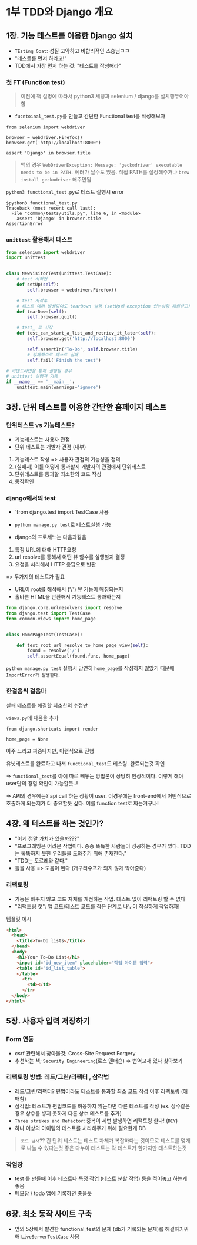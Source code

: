 # 1부 TDD와 Django 개요 

## 1장. 기능 테스트를 이용한 Django 설치

- `TEsting Goat`: 성질 고약하고 비합리적인 스승님ㅋㅋ
- "테스트를 먼저 하라고!"
- TDD에서 가장 먼저 하는 것: "테스트를 작성해라"


### 첫 FT (Function test)

> 이전에 책 설명에 따라서 python3 세팅과 selenium / django를 설치행두어야함

- `fucntoinal_test.py`를 만들고 간단한 Functional test를 작성해보자

```
from selenium import webdriver

browser = webdriver.Firefox()
browser.get('http://localhost:8000')

assert 'Django' in browser.title
```

> 맥의 경우 `WebDriverException: Message: 'geckodriver' executable needs to be in PATH.` 에러가 날수도 있음.
> 직접 PATH를 설정해주거나 `brew install geckodriver` 해주면됨


`python3 functional_test.py`로 테스트 실행시 error

```
$python3 functional_test.py
Traceback (most recent call last):
  File "common/tests/utils.py", line 6, in <module>
    assert 'Django' in browser.title
AssertionError
```

### `unittest` 활용해서 테스트

```python
from selenium import webdriver
import unittest


class NewVisitorTest(unittest.TestCase):
    # test 시작전
    def setUp(self):
        self.browser = webdriver.Firefox()

    # test 시작후
    # 테스트 에러 발생되어도 tearDown 실행 (setUp에 exception 있는상황 제외하고)
    def tearDown(self):
        self.browser.quit()

    # test_ 로 시작
    def test_can_start_a_list_and_retriev_it_later(self):
        self.browser.get('http://localhost:8000')

        self.assertIn('To-Do', self.browser.title)
        # 강제적으로 테스트 실패
        self.fail('Finish the test')

# 커멘드라인을 통해 실행될 경우
# unittest 실행자 가동
if __name__ == '__main__':
    unittest.main(warnings='ignore')
```

## 3장. 단위 테스트를 이용한 간단한 홈페이지 테스트

### 단위테스트 vs 기능테스트?

- 기능테스트는 사용자 관점
- 단위 테스트는 개발자 관점 (내부)

1. 기능테스트 작성 => 사용자 관점의 기능성을 정의
2. (실패시) 이를 어떻게 통과할지 개발자의 관점에서 단위테스트
3. 단위테스트를 통과할 최소한의 코드 작성
4. 동작확인


### django에서의 test

- `from django.test import TestCase 사용
- `python manage.py test`로 테스트실행 가능

- django의 프로세느는 다음과같음

1. 특정 URL에 대해 HTTP요청
2. url resolve를 통해서 어떤 뷰 함수를 실행할지 결정
3. 요청을 처리해서 HTTP 응답으로 반환

=> 두가지의 테스트가 필요

- URL이 root를 해석해서 ('/') 뷰 기능이 매칭되는지
- 홀바른 HTML을 반환해서 기능테스트 통과하는지


```python
from django.core.urlresolvers import resolve
from django.test import TestCase
from common.views import home_page


class HomePageTest(TestCase):

    def test_root_url_resolve_to_home_page_view(self):
        found = resolve('/')
        self.assertEqual(found.func, home_page)
```

`python manage.py test` 실행시 당연히 `home_page`를 작성하지 않았기 때문에 `ImportError가 발생한다.`


### 한걸음씩 걸음마

실패 테스트를 해결할 최소한의 수정만

`views.py`에 다음을 추가

```
from django.shortcuts import render

home_page = None
```

아주 느리고 짜증나지만, 이런식으로 진행


유닛테스트를 완료하고 나서 `functional_test`도 테스팅. 완료되는것 확인


=> `functional_test`를 아예 따로 빼놓는 방법론이 상당히 인상적이다. 이렇게 해야 user단의 경험 확인이 가능할듯..!

=> API의 경우에는? api call 하는 상황이 user. 이경우에는 front-end에서 어떤식으로 호출하게 되는지가 더 중요할듯 싶다. 이를 function test로 짜는거구나!


## 4장. 왜 테스트를 하는 것인가?

- "이게 정말 가치가 있을까???"
- "프로그래밍은 어려운 작업이다. 종종 똑똑한 사람들이 성공하는 경우가 있다. TDD는 똑똑하지 못한 우리들을 도와주기 위해 존재한다."
- "TDD는 도르레와 같다."
- 틀을 사용 => 도움이 된다 (개구리수프가 되지 않게 막아준다)

### 리팩토링
- 기능은 바꾸지 않고 코드 자체를 개선하는 작업. 테스트 없이 리팩토링 할 수 없다
- "리팩토링 캣": 앱 코드/테스트 코드를 작은 단계로 나누어 착실하게 작업하자!




템플릿 예시

```html
<html>
  <head>
    <title>To-Do lists</title>
  </head>
  <body>
    <h1>Your To-Do List</h1>
    <input id="id_new_item" placeholder="작업 아이템 입력">
    <table id="id_list_table">
    </table>
      <tr>
        <td></td>
      </tr>
  </body>
</html>
```

## 5장. 사용자 입력 저장하기

### Form 연동
- csrf 관련해서 찾아볼것; Cross-Site Request Forgery
- 추천하는 책; `Security Engineering`(로스 앤더슨) => 번역교재 있나 찾아보기

### 리팩토링 방법: 레드/그린/리팩터 , 삼각법
- 레드/그린/리팩터? 편법이라도 테스트를 통과할 최소 코드 작성 이후 리팩토링 (애매함)
- 삼각법: 테스트가 편법코드를 허융하지 않는다면 다른 테스트를 작성 (ex. 상수같은 경우 상수를 넣지 못하게 다른 상수 테스트를 추가)
- `Three strikes and Refactor`: 중복이 세번 발생하면 리팩토링 한다! (`DIY`)
- 하나 이상의 아이템의 테스트를 처리해주기 위해 필요한게 DB

> `코드 냄새`?? 긴 단위 테스트는 테스트 자체가 복잡하다는 것이므로 테스트를 몇개로 나눌 수 있따는것
> 좋은 다누이 테스트는 각 테스트가 한가지만 테스트하는것

### 작업장
- test 를 만들때 이후 테스트나 특정 작업 (테스트 분할 작업) 등을 적어놓고 하는게 좋음
- 메모장 / todo 앱에 기록하면 좋을듯



## 6장. 최소 동작 사이트 구축

- 앞의 5장에서 발견한 functional_test의 문제 (db가 기록되는 문제)를 해결하기위해 `LiveServerTestCase` 사용

